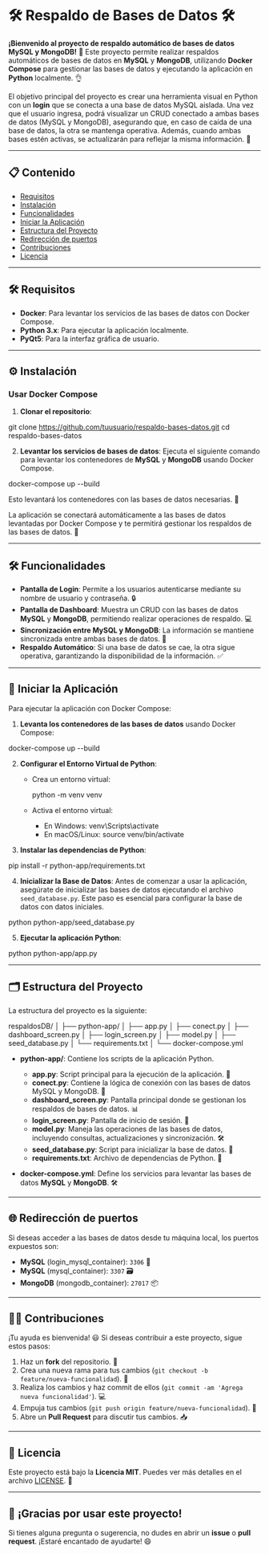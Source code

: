 # 🛠️ **Respaldo de Bases de Datos** 🛠️

**¡Bienvenido al proyecto de respaldo automático de bases de datos MySQL y MongoDB!** 🎉 Este proyecto permite realizar respaldos automáticos de bases de datos en **MySQL** y **MongoDB**, utilizando **Docker Compose** para gestionar las bases de datos y ejecutando la aplicación en **Python** localmente. 👌

El objetivo principal del proyecto es crear una herramienta visual en Python con un **login** que se conecta a una base de datos MySQL aislada. Una vez que el usuario ingresa, podrá visualizar un CRUD conectado a ambas bases de datos (MySQL y MongoDB), asegurando que, en caso de caída de una base de datos, la otra se mantenga operativa. Además, cuando ambas bases estén activas, se actualizarán para reflejar la misma información. 🙌

---

## 📋 **Contenido**

- [Requisitos](#Requisitos)
- [Instalación](#Instalación)
- [Funcionalidades](#Funcionalidades)
- [Iniciar la Aplicación](#Iniciar-la-Aplicación)
- [Estructura del Proyecto](#estructura-del-proyecto)
- [Redirección de puertos](#Redirección-de-puertos)
- [Contribuciones](#contribuciones)
- [Licencia](#licencia)

---

## 🛠 **Requisitos**

- **Docker**: Para levantar los servicios de las bases de datos con Docker Compose.
- **Python 3.x**: Para ejecutar la aplicación localmente.
- **PyQt5**: Para la interfaz gráfica de usuario.

---

## ⚙ Instalación

### Usar Docker Compose

1. **Clonar el repositorio**:

  <!-- ```bash  -->
  git clone https://github.com/tuusuario/respaldo-bases-datos.git
  cd respaldo-bases-datos
  <!-- ```  -->

2. **Levantar los servicios de bases de datos**: Ejecuta el siguiente comando para levantar los contenedores de **MySQL** y **MongoDB** usando Docker Compose.

  <!-- ```bash  -->
  docker-compose up --build
  <!-- ```  -->

Esto levantará los contenedores con las bases de datos necesarias. 🚀

La aplicación se conectará automáticamente a las bases de datos levantadas por Docker Compose y te permitirá gestionar los respaldos de las bases de datos. 📂

---

## 🛠️ **Funcionalidades**

- **Pantalla de Login**: Permite a los usuarios autenticarse mediante su nombre de usuario y contraseña. 🔒
- **Pantalla de Dashboard**: Muestra un CRUD con las bases de datos **MySQL** y **MongoDB**, permitiendo realizar operaciones de respaldo. 💻
- **Sincronización entre MySQL y MongoDB**: La información se mantiene sincronizada entre ambas bases de datos. 🔄
- **Respaldo Automático**: Si una base de datos se cae, la otra sigue operativa, garantizando la disponibilidad de la información. ✅

---

## 🚀 **Iniciar la Aplicación**

Para ejecutar la aplicación con Docker Compose:

1. **Levanta los contenedores de las bases de datos** usando Docker Compose:

  <!-- ```bash  -->
  docker-compose up --build
  <!-- ```  -->

2. **Configurar el Entorno Virtual de Python**:

   - Crea un entorno virtual:
     <!-- ```bash  -->
     python -m venv venv
     <!-- ```  -->

   - Activa el entorno virtual:
     - En Windows:
       <!-- ```bash  -->
       venv\Scripts\activate
       <!-- ```  -->
     - En macOS/Linux:
       <!-- ```bash  -->
       source venv/bin/activate
       <!-- ```  -->

3. **Instalar las dependencias de Python**:

  <!-- ```bash  -->
  pip install -r python-app/requirements.txt
  <!-- ```  -->

4. **Inicializar la Base de Datos**: Antes de comenzar a usar la aplicación, asegúrate de inicializar las bases de datos ejecutando el archivo `seed_database.py`. Este paso es esencial para configurar la base de datos con datos iniciales.

  <!-- ```bash  -->
  python python-app/seed_database.py
  <!-- ```  -->

5. **Ejecutar la aplicación Python**:

  <!-- ```bash  -->
  python python-app/app.py
  <!-- ```  -->

---

## 🗂️ **Estructura del Proyecto**

La estructura del proyecto es la siguiente:

  <!-- ```bash  -->
respaldosDB/
│
├── python-app/
│   ├── app.py
│   ├── conect.py
│   ├── dashboard_screen.py
│   ├── login_screen.py
│   ├── model.py
│   ├── seed_database.py
│   └── requirements.txt
│
└── docker-compose.yml
  <!-- ```  -->

- **python-app/**: Contiene los scripts de la aplicación Python.
  - **app.py**: Script principal para la ejecución de la aplicación. 🚀
  - **conect.py**: Contiene la lógica de conexión con las bases de datos MySQL y MongoDB. 🔌
  - **dashboard_screen.py**: Pantalla principal donde se gestionan los respaldos de bases de datos. 📊
  - **login_screen.py**: Pantalla de inicio de sesión. 🔑
  - **model.py**: Maneja las operaciones de las bases de datos, incluyendo consultas, actualizaciones y sincronización. 🛠️
  - **seed_database.py**: Script para inicializar la base de datos. 🌱
  - **requirements.txt**: Archivo de dependencias de Python. 📜

- **docker-compose.yml**: Define los servicios para levantar las bases de datos **MySQL** y **MongoDB**. 🛠️

---

## 🌐 **Redirección de puertos**

Si deseas acceder a las bases de datos desde tu máquina local, los puertos expuestos son:

- **MySQL** (login_mysql_container): `3306` 🔑
- **MySQL** (mysql_container): `3307` 🗃️
- **MongoDB** (mongodb_container): `27017` 📦

---

## 🧑‍💻 **Contribuciones**

¡Tu ayuda es bienvenida! 😃 Si deseas contribuir a este proyecto, sigue estos pasos:

1. Haz un **fork** del repositorio. 🍴
2. Crea una nueva rama para tus cambios (`git checkout -b feature/nueva-funcionalidad`). 🌱
3. Realiza los cambios y haz commit de ellos (`git commit -am 'Agrega nueva funcionalidad'`). 💻
4. Empuja tus cambios (`git push origin feature/nueva-funcionalidad`). 🚀
5. Abre un **Pull Request** para discutir tus cambios. 📥

---

## 📄 **Licencia**

Este proyecto está bajo la **Licencia MIT**. Puedes ver más detalles en el archivo [LICENSE](LICENSE). 📜

---

## 🎉 ¡Gracias por usar este proyecto!

Si tienes alguna pregunta o sugerencia, no dudes en abrir un **issue** o **pull request**. ¡Estaré encantado de ayudarte! 😄
